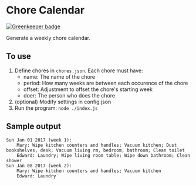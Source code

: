 # Chore Calendar

[![Greenkeeper badge](https://badges.greenkeeper.io/mnkhouri/chore-calendar.svg)](https://greenkeeper.io/)

Generate a weekly chore calendar.

## To use

1. Define chores in `chores.json`. Each chore must have:
    - name: The name of the chore
    - period: How many weeks are between each occurence of the chore
    - offset: Adjustment to offset the chore's starting week
    - doer: The person who does the chore
2. (optional) Modify settings in config.json
3. Run the program: `node ./index.js`

## Sample output

```
Sun Jan 01 2017 (week 1):
    Mary: Wipe kitchen counters and handles; Vacuum kitchen; Dust bookshelves, desk; Vacuum living rm, bedroom, bathroom; Clean toilet
    Edward: Laundry; Wipe living room table; Wipe down bathroom; Clean shower
Sun Jan 08 2017 (week 2):
    Mary: Wipe kitchen counters and handles; Vacuum kitchen
    Edward: Laundry
```
